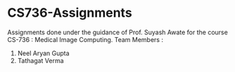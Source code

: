 # CS736-Assignments

Assignments done under the guidance of Prof. Suyash Awate for the course CS-736 : Medical Image Computing.
Team Members :
1. Neel Aryan Gupta
2. Tathagat Verma